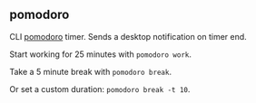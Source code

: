 pomodoro
--------
CLI [pomodoro](https://en.wikipedia.org/wiki/Pomodoro_Technique) timer.
Sends a desktop notification on timer end.

Start working for 25 minutes with `pomodoro work`. 

Take a 5 minute break with `pomodoro break`.

Or set a custom duration: `pomodoro break -t 10`.
